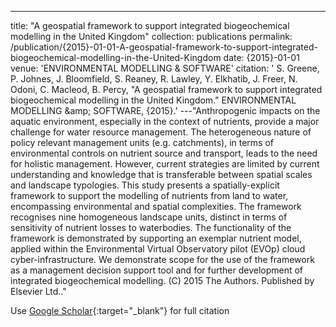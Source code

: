---
title: "A geospatial framework to support integrated biogeochemical modelling in the United Kingdom"
collection: publications
permalink: /publication/{2015}-01-01-A-geospatial-framework-to-support-integrated-biogeochemical-modelling-in-the-United-Kingdom
date: {2015}-01-01
venue: 'ENVIRONMENTAL MODELLING &amp; SOFTWARE'
citation: ' S. Greene,  P. Johnes,  J. Bloomfield,  S. Reaney,  R. Lawley,  Y. Elkhatib,  J. Freer,  N. Odoni,  C. Macleod,  B. Percy, &quot;A geospatial framework to support integrated biogeochemical modelling in the United Kingdom.&quot; ENVIRONMENTAL MODELLING &amp;amp; SOFTWARE, {2015}.'
---"Anthropogenic impacts on the aquatic environment, especially in the context of nutrients, provide a major challenge for water resource management. The heterogeneous nature of policy relevant management units (e.g. catchments), in terms of environmental controls on nutrient source and transport, leads to the need for holistic management. However, current strategies are limited by current understanding and knowledge that is transferable between spatial scales and landscape typologies. This study presents a spatially-explicit framework to support the modelling of nutrients from land to water, encompassing environmental and spatial complexities. The framework recognises nine homogeneous landscape units, distinct in terms of sensitivity of nutrient losses to waterbodies. The functionality of the framework is demonstrated by supporting an exemplar nutrient model, applied within the Environmental Virtual Observatory pilot (EVOp) cloud cyber-infrastructure. We demonstrate scope for the use of the framework as a management decision support tool and for further development of integrated biogeochemical modelling. (C) 2015 The Authors. Published by Elsevier Ltd.."

Use [Google Scholar](https://scholar.google.com/scholar?q=A+geospatial+framework+to+support+integrated+biogeochemical+modelling+in+the+United+Kingdom){:target="_blank"} for full citation